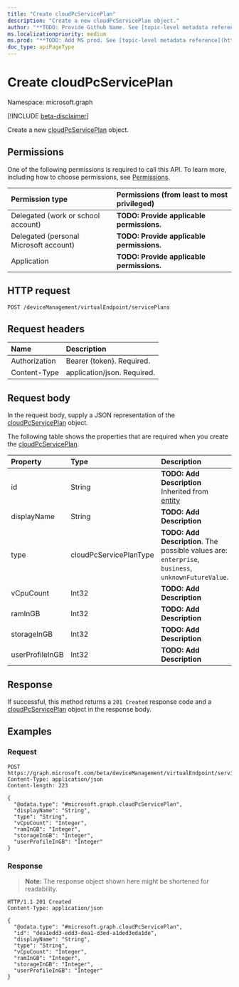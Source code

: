 ```yaml
---
title: "Create cloudPcServicePlan"
description: "Create a new cloudPcServicePlan object."
author: "**TODO: Provide Github Name. See [topic-level metadata reference](https://msgo.azurewebsites.net/add/document/guidelines/metadata.html#topic-level-metadata)**"
ms.localizationpriority: medium
ms.prod: "**TODO: Add MS prod. See [topic-level metadata reference](https://msgo.azurewebsites.net/add/document/guidelines/metadata.html#topic-level-metadata)**"
doc_type: apiPageType
---
```


# Create cloudPcServicePlan
Namespace: microsoft.graph

[!INCLUDE [beta-disclaimer](../../includes/beta-disclaimer.md)]

Create a new [cloudPcServicePlan](../resources/cloudpcserviceplan.md) object.

## Permissions
One of the following permissions is required to call this API. To learn more, including how to choose permissions, see [Permissions](/graph/permissions-reference).

|Permission type|Permissions (from least to most privileged)|
|:---|:---|
|Delegated (work or school account)|**TODO: Provide applicable permissions.**|
|Delegated (personal Microsoft account)|**TODO: Provide applicable permissions.**|
|Application|**TODO: Provide applicable permissions.**|

## HTTP request

<!-- {
  "blockType": "ignored"
}
-->
``` http
POST /deviceManagement/virtualEndpoint/servicePlans
```

## Request headers
|Name|Description|
|:---|:---|
|Authorization|Bearer {token}. Required.|
|Content-Type|application/json. Required.|

## Request body
In the request body, supply a JSON representation of the [cloudPcServicePlan](../resources/cloudpcserviceplan.md) object.

The following table shows the properties that are required when you create the [cloudPcServicePlan](../resources/cloudpcserviceplan.md).

|Property|Type|Description|
|:---|:---|:---|
|id|String|**TODO: Add Description** Inherited from [entity](../resources/entity.md)|
|displayName|String|**TODO: Add Description**|
|type|cloudPcServicePlanType|**TODO: Add Description**. The possible values are: `enterprise`, `business`, `unknownFutureValue`.|
|vCpuCount|Int32|**TODO: Add Description**|
|ramInGB|Int32|**TODO: Add Description**|
|storageInGB|Int32|**TODO: Add Description**|
|userProfileInGB|Int32|**TODO: Add Description**|



## Response

If successful, this method returns a `201 Created` response code and a [cloudPcServicePlan](../resources/cloudpcserviceplan.md) object in the response body.

## Examples

### Request
<!-- {
  "blockType": "request",
  "name": "create_cloudpcserviceplan_from_"
}
-->
``` http
POST https://graph.microsoft.com/beta/deviceManagement/virtualEndpoint/servicePlans
Content-Type: application/json
Content-length: 223

{
  "@odata.type": "#microsoft.graph.cloudPcServicePlan",
  "displayName": "String",
  "type": "String",
  "vCpuCount": "Integer",
  "ramInGB": "Integer",
  "storageInGB": "Integer",
  "userProfileInGB": "Integer"
}
```


### Response
>**Note:** The response object shown here might be shortened for readability.
<!-- {
  "blockType": "response",
  "truncated": true,
  "@odata.type": "microsoft.graph.cloudPcServicePlan"
}
-->
``` http
HTTP/1.1 201 Created
Content-Type: application/json

{
  "@odata.type": "#microsoft.graph.cloudPcServicePlan",
  "id": "dea1edd3-edd3-dea1-d3ed-a1ded3eda1de",
  "displayName": "String",
  "type": "String",
  "vCpuCount": "Integer",
  "ramInGB": "Integer",
  "storageInGB": "Integer",
  "userProfileInGB": "Integer"
}
```

